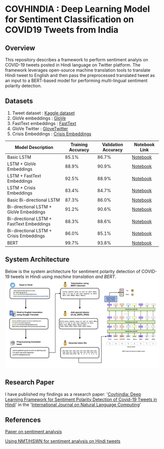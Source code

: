 # COVHINDIA : Deep Learning Model for Sentiment Classification on COVID19 Tweets from India

## Overview
This repository describes a framework to perform sentiment analyis on COVID-19 tweets posted in Hindi language on Twitter platform. The framework leverages open-source machine translation tools to translate Hindi tweet to English and then pass the preprocessed translated tweet as an input to a BERT-based model for performing multi-lingual sentiment polarity detection. 

## Datasets
1. Tweet dataset : [Kaggle dataset](https://www.kaggle.com/surajkum1198/twitterdata)
2. GloVe embeddings : [GloVe](https://www.kaggle.com/rtatman/glove-global-vectors-for-word-representation)
3. FastText embeddings : [FastText](https://www.kaggle.com/vsmolyakov/fasttext)
4. GloVe Twitter : [GloveTwitter](https://www.kaggle.com/bertcarremans/glovetwitter27b100dtxt)
5. Crisis Embeddings : [Crisis Embeddings](https://github.com/CrisisNLP/deep-learning-for-big-crisis-data)


| Model Description                         | Training Accuracy | Validation Accuracy | Notebook Link                                                                                                                                  |
|-------------------------------------------|-------------------|---------------------|------------------------------------------------------------------------------------------------------------------------------------------------|
| Basic LSTM                                | 85.1%             | 86.7%               | [Notebook](https://github.com/purvasingh96/Sentiment-Analysis-via-Deep-Learning-Model/blob/main/covhindia-bi-lstm-glove-fasttext-crisis.ipynb) |
| LSTM + GloVe Embeddings                   | 88.9%             | 90.9%               | [Notebook](https://github.com/purvasingh96/Sentiment-Analysis-via-Deep-Learning-Model/blob/main/covhindia-bi-lstm-glove-fasttext-crisis.ipynb) |
| LSTM + FastText Embeddings                | 92.5%             | 88.9%               | [Notebook](https://github.com/purvasingh96/Sentiment-Analysis-via-Deep-Learning-Model/blob/main/covhindia-bi-lstm-glove-fasttext-crisis.ipynb) |
| LSTM + Crisis Embeddings                  | 83.4%             | 84.7%               | [Notebook](https://github.com/purvasingh96/Sentiment-Analysis-via-Deep-Learning-Model/blob/main/covhindia-bi-lstm-glove-fasttext-crisis.ipynb) |
| Basic Bi-directional LSTM                 | 87.3%             | 86.0%               | [Notebook](https://github.com/purvasingh96/Sentiment-Analysis-via-Deep-Learning-Model/blob/main/covhindia-bi-lstm-glove-fasttext-crisis.ipynb) |
| Bi-directional LSTM + GloVe Embeddings    | 91.2%             | 90.6%               | [Notebook](https://github.com/purvasingh96/Sentiment-Analysis-via-Deep-Learning-Model/blob/main/covhindia-bi-lstm-glove-fasttext-crisis.ipynb) |
| Bi-directional LSTM + FastText Embeddings | 88.3%             | 88.6%               | [Notebook](https://github.com/purvasingh96/Sentiment-Analysis-via-Deep-Learning-Model/blob/main/covhindia-bi-lstm-glove-fasttext-crisis.ipynb) |
| Bi-directional LSTM + Crisis Embeddings   | 86.0%             | 85.1%               | [Notebook](https://github.com/purvasingh96/Sentiment-Analysis-via-Deep-Learning-Model/blob/main/covhindia-bi-lstm-glove-fasttext-crisis.ipynb) |
| BERT                                      | 99.7%             | 93.8%               | [Notebook](https://github.com/purvasingh96/Sentiment-Analysis-via-Deep-Learning-Model/blob/main/covhindia-bert.ipynb)                          |


## System Architecture

Below is the system architecture for sentiment polarity detection of COVID-19 tweets in Hindi using *machine translation and BERT*. <br>
<img src="./img/Covhinida - System Architecture.png"></img>

## Research Paper

I have published my findings as a research paper: '[Covhindia: Deep Learning Framework for Sentiment Polarity Detection of Covid-19 Tweets in Hindi](https://aircconline.com/ijnlc/V9N5/9520ijnlc02.pdf)' in the '[International Journal on Natural Language Computing](http://airccse.org/journal/ijnlc/index.html)'
## References

[Paper on sentiment analysis](https://ieeexplore.ieee.org/abstract/document/9207881)<br>

[Using NMT/HSWN for sentiment analysis on Hindi tweets](https://github.com/shubham721/Sentiment-Analysis-On-Hindi-Reviews/blob/22026e569c9e92bc7d89a0de3dad82d4b1672525/ResourceBasedSentimentClassification.py)


